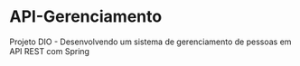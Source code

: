# API-Gerenciamento
Projeto DIO - Desenvolvendo um sistema de gerenciamento de pessoas em API REST com Spring
